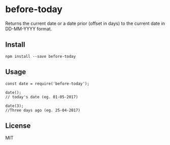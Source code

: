 # before-today

Returns the current date or a date prior (offset in days) to the current date in
DD-MM-YYYY format.

## Install

```
npm install --save before-today
```

## Usage

```
const date = require('before-today');

date();
// today's date (eg. 01-05-2017)

date(3);
//Three days ago (eg. 25-04-2017)
```

## License

MIT
